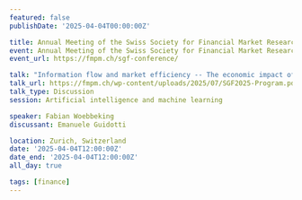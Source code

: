 ```yaml
---
featured: false
publishDate: '2025-04-04T00:00:00Z'

title: Annual Meeting of the Swiss Society for Financial Market Research (SGF)
event: Annual Meeting of the Swiss Society for Financial Market Research
event_url: https://fmpm.ch/sgf-conference/

talk: "Information flow and market efficiency -- The economic impact of precise language"
talk_url: https://fmpm.ch/wp-content/uploads/2025/07/SGF2025-Program.pdf
talk_type: Discussion
session: Artificial intelligence and machine learning

speaker: Fabian Woebbeking
discussant: Emanuele Guidotti

location: Zurich, Switzerland
date: '2025-04-04T12:00:00Z'
date_end: '2025-04-04T12:00:00Z'
all_day: true

tags: [finance]
---
```

